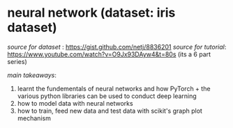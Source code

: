 # neural network (dataset: iris dataset)
*source for dataset* : https://gist.github.com/netj/8836201
*source for tutorial*: https://www.youtube.com/watch?v=O9Jx93DAyw4&t=80s (its a 6 part series)

*main takeaways*: 
1. learnt the fundementals of neural networks and how PyTorch + the various python libraries can be used to conduct deep learning
2. how to model data with neural networks
3. how to train, feed new data and test data with scikit's graph plot mechanism
